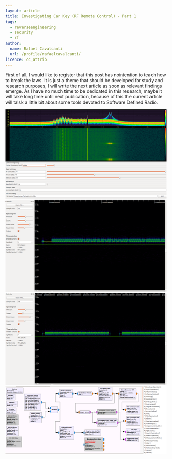 ```yaml
---
layout: article
title: Investigating Car Key (RF Remote Control) - Part 1
tags:
  - reverseengineering
  - security
  - rf
author:
  name: Rafael Cavalcanti
  url: /profile/rafaelcavalcanti/
licence: cc_attrib
---
```


First of all, I would like to register that this post has nointention to teach how to break the laws. It is just a theme that should be developed for study and research purposes, I will write the next article as soon as relevant findings emerge. As I have no much time to be dedicated in this research, maybe it will take long time until next publication, because of this the current article will talsk a little bit about some tools devoted to Software Defined Radio.

<img src="/images/posts/00006-A.png" />

<img src="/images/posts/00006-B.png" />

<img src="/images/posts/00006-C.png" />

<img src="/images/posts/00006-D.png" />